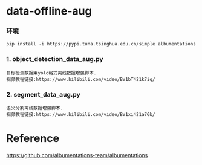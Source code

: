 # data-offline-aug

### 环境

    pip install -i https://pypi.tuna.tsinghua.edu.cn/simple albumentations

### 1. object_detection_data_aug.py

    目标检测数据集yolo格式离线数据增强脚本.
    视频教程链接:https://www.bilibili.com/video/BV1bT421k7iq/

### 2. segment_data_aug.py

    语义分割离线数据增强脚本.
    视频教程链接:https://www.bilibili.com/video/BV1xi421a7Gb/

# Reference
https://github.com/albumentations-team/albumentations  